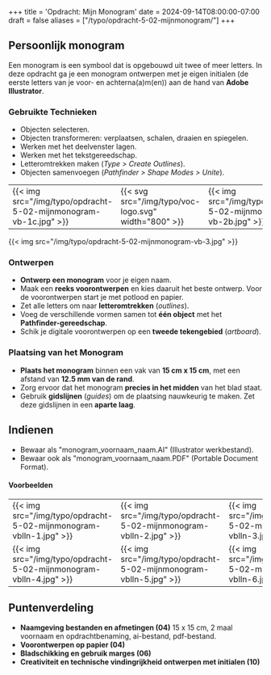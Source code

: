+++
title = 'Opdracht: Mijn Monogram'
date = 2024-09-14T08:00:00-07:00
draft = false
aliases = ["/typo/opdracht-5-02-mijnmonogram/"]
+++

## Persoonlijk monogram

Een monogram is een symbool dat is opgebouwd uit twee of meer letters. In deze opdracht ga je een monogram ontwerpen met je eigen initialen (de eerste letters van je voor- en achterna(a)m(en)) aan de hand van **Adobe Illustrator**.

### Gebruikte Technieken

- Objecten selecteren.
- Objecten transformeren: verplaatsen, schalen, draaien en spiegelen.
- Werken met het deelvenster lagen.
- Werken met het tekstgereedschap.
- Letteromtrekken maken (*Type > Create Outlines*).
- Objecten samenvoegen (*Pathfinder > Shape Modes > Unite*).

|   |   |   |
|---|---|---|
|{{< img src="/img/typo/opdracht-5-02-mijnmonogram-vb-1c.jpg" >}}|{{< svg src="/img/typo/voc-logo.svg" width="800" >}}|{{< img src="/img/typo/opdracht-5-02-mijnmonogram-vb-2b.jpg" >}}|

{{< img src="/img/typo/opdracht-5-02-mijnmonogram-vb-3.jpg" >}}

### Ontwerpen

- **Ontwerp een monogram** voor je eigen naam.
- Maak een **reeks voorontwerpen** en kies daaruit het beste ontwerp. Voor de voorontwerpen start je met potlood en papier.
- Zet alle letters om naar **letteromtrekken** (*outlines*).
- Voeg de verschillende vormen samen tot **één object** met het **Pathfinder-gereedschap**.
- Schik je digitale voorontwerpen op een **tweede tekengebied** (*artboard*).

### Plaatsing van het Monogram

- **Plaats het monogram** binnen een vak van **15 cm x 15 cm**, met een afstand van **12.5 mm van de rand**.
- Zorg ervoor dat het monogram **precies in het midden** van het blad staat.
- Gebruik **gidslijnen** (*guides*) om de plaatsing nauwkeurig te maken. Zet deze gidslijnen in een **aparte laag**.

## Indienen

- Bewaar als "monogram_voornaam_naam.AI" (Illustrator werkbestand).
- Bewaar ook als "monogram_voornaam_naam.PDF" (Portable Document Format).

#### Voorbeelden

|   |   |   |
|---|---|---|
|{{< img src="/img/typo/opdracht-5-02-mijnmonogram-vblln-1.jpg" >}}|{{< img src="/img/typo/opdracht-5-02-mijnmonogram-vblln-2.jpg" >}}|{{< img src="/img/typo/opdracht-5-02-mijnmonogram-vblln-3.jpg" >}}|
|{{< img src="/img/typo/opdracht-5-02-mijnmonogram-vblln-4.jpg" >}}|{{< img src="/img/typo/opdracht-5-02-mijnmonogram-vblln-5.jpg" >}}|{{< img src="/img/typo/opdracht-5-02-mijnmonogram-vblln-6.jpg" >}}|

## Puntenverdeling

- **Naamgeving bestanden en afmetingen (04)** 15 x 15 cm, 2 maal voornaam en opdrachtbenaming, ai-bestand, pdf-bestand. 
- **Voorontwerpen op papier (04)**
- **Bladschikking en gebruik marges (06)**
- **Creativiteit en technische vindingrijkheid ontwerpen met initialen (10)**